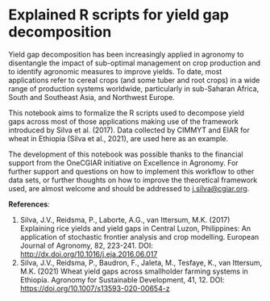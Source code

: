 # Explained R scripts for yield gap decomposition

Yield gap decomposition has been increasingly applied in agronomy to disentangle the impact of sub-optimal management on crop production and 
to identify agronomic measures to improve yields. To date, most applications refer to cereal crops (and some tuber and root crops) in a wide 
range of production systems worldwide, particularly in sub-Saharan Africa, South and Southeast Asia, and Northwest Europe. 

This notebook aims to formalize the R scripts used to decompose yield gaps across most of those applications making use of the framework introduced 
by Silva et al. (2017). Data collected by CIMMYT and EIAR for wheat in Ethiopia (Silva et al., 2021), are used here as an example. 

The development of this notebook was possible thanks to the financial support from the OneCGIAR initiative on Excellence in Agronomy. For further 
support and questions on how to implement this workflow to other data sets, or further thoughts on how to improve the theoretical framework used, 
are almost welcome and should be addressed to j.silva@cgiar.org.

**References**:
1) Silva, J.V., Reidsma, P., Laborte, A.G., van Ittersum, M.K. (2017) Explaining rice yields and yield gaps in Central Luzon, Philippines: An application 
of stochastic frontier analysis and crop modelling. European Journal of Agronomy, 82, 223-241. DOI: http://dx.doi.org/10.1016/j.eja.2016.06.017
2) Silva, J.V., Reidsma, P., Baudron, F., Jaleta, M., Tesfaye, K., van Ittersum, M.K. (2021) Wheat yield gaps across smallholder farming systems in Ethiopia.
Agronomy for Sustainable Development, 41, 12. DOI: https://doi.org/10.1007/s13593-020-00654-z
